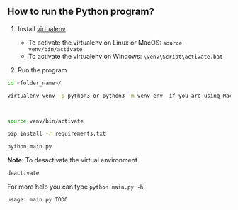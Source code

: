 

## How to run the Python program?
1. Install [virtualenv](https://virtualenv.pypa.io/en/latest/)
	* To activate the virtualenv on Linux or MacOS: ```source venv/bin/activate```
	* To activate the virtualenv on Windows: ```\venv\Script\activate.bat```

2. Run the program

```sh
cd <folder_name>/

virtualenv venv -p python3 or python3 -m venv env  if you are using Mac



source venv/bin/activate

pip install -r requirements.txt

python main.py
```

**Note**: To desactivate the virtual environment

```sh
deactivate
```

For more help you can type ```python main.py -h```.

```
usage: main.py TODO
```


